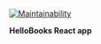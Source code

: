 [![Maintainability](https://api.codeclimate.com/v1/badges/318291f0f8788d2bb2a8/maintainability)](https://codeclimate.com/github/jomomg/hellobooks-react/maintainability)

**HelloBooks React app**